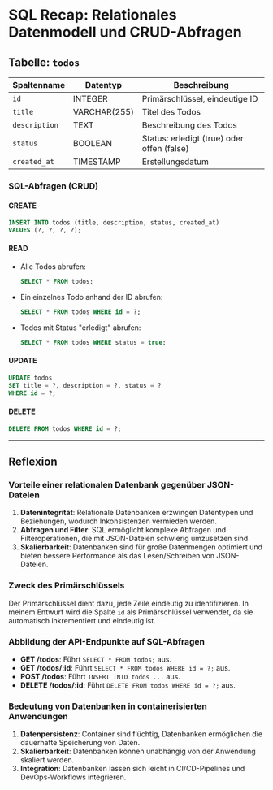 # SQL Recap: Relationales Datenmodell und CRUD-Abfragen

## Tabelle: `todos`
| Spaltenname     | Datentyp      | Beschreibung                          |
|------------------|---------------|---------------------------------------|
| `id`            | INTEGER       | Primärschlüssel, eindeutige ID        |
| `title`         | VARCHAR(255)  | Titel des Todos                       |
| `description`   | TEXT          | Beschreibung des Todos                |
| `status`        | BOOLEAN       | Status: erledigt (true) oder offen (false) |
| `created_at`    | TIMESTAMP     | Erstellungsdatum                      |

### SQL-Abfragen (CRUD)

#### CREATE
```sql
INSERT INTO todos (title, description, status, created_at)
VALUES (?, ?, ?, ?);
```

#### READ
- Alle Todos abrufen:
  ```sql
  SELECT * FROM todos;
  ```
- Ein einzelnes Todo anhand der ID abrufen:
  ```sql
  SELECT * FROM todos WHERE id = ?;
  ```
- Todos mit Status "erledigt" abrufen:
  ```sql
  SELECT * FROM todos WHERE status = true;
  ```

#### UPDATE
```sql
UPDATE todos
SET title = ?, description = ?, status = ?
WHERE id = ?;
```

#### DELETE
```sql
DELETE FROM todos WHERE id = ?;
```

---

## Reflexion

### Vorteile einer relationalen Datenbank gegenüber JSON-Dateien
1. **Datenintegrität**: Relationale Datenbanken erzwingen Datentypen und Beziehungen, wodurch Inkonsistenzen vermieden werden.
2. **Abfragen und Filter**: SQL ermöglicht komplexe Abfragen und Filteroperationen, die mit JSON-Dateien schwierig umzusetzen sind.
3. **Skalierbarkeit**: Datenbanken sind für große Datenmengen optimiert und bieten bessere Performance als das Lesen/Schreiben von JSON-Dateien.

### Zweck des Primärschlüssels
Der Primärschlüssel dient dazu, jede Zeile eindeutig zu identifizieren. In meinem Entwurf wird die Spalte `id` als Primärschlüssel verwendet, da sie automatisch inkrementiert und eindeutig ist.

### Abbildung der API-Endpunkte auf SQL-Abfragen
- **GET /todos**: Führt `SELECT * FROM todos;` aus.
- **GET /todos/:id**: Führt `SELECT * FROM todos WHERE id = ?;` aus.
- **POST /todos**: Führt `INSERT INTO todos ...` aus.
- **DELETE /todos/:id**: Führt `DELETE FROM todos WHERE id = ?;` aus.

### Bedeutung von Datenbanken in containerisierten Anwendungen
1. **Datenpersistenz**: Container sind flüchtig, Datenbanken ermöglichen die dauerhafte Speicherung von Daten.
2. **Skalierbarkeit**: Datenbanken können unabhängig von der Anwendung skaliert werden.
3. **Integration**: Datenbanken lassen sich leicht in CI/CD-Pipelines und DevOps-Workflows integrieren.